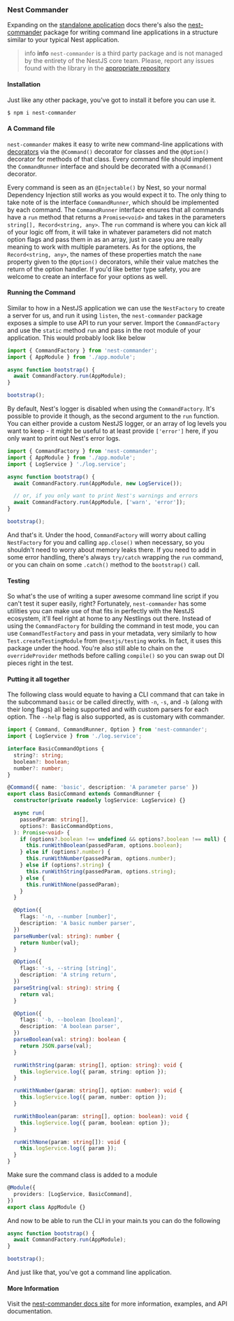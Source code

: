 ### Nest Commander

Expanding on the [standalone application](/standalone-applications) docs there's also the [nest-commander](https://jmcdo29.github.io/nest-commander) package for writing command line applications in a structure similar to your typical Nest application.

> info **info** `nest-commander` is a third party package and is not managed by the entirety of the NestJS core team. Please, report any issues found with the library in the [appropriate repository](https://github.com/jmcdo29/nest-commander/issues/new/choose)

#### Installation

Just like any other package, you've got to install it before you can use it.

```bash
$ npm i nest-commander
```

#### A Command file

`nest-commander` makes it easy to write new command-line applications with [decorators](https://www.typescriptlang.org/docs/handbook/decorators.html) via the `@Command()` decorator for classes and the `@Option()` decorator for methods of that class. Every command file should implement the `CommandRunner` interface and should be decorated with a `@Command()` decorator.

Every command is seen as an `@Injectable()` by Nest, so your normal Dependency Injection still works as you would expect it to. The only thing to take note of is the interface `CommandRunner`, which should be implemented by each command. The `CommandRunner` interface ensures that all commands have a `run` method that returns a `Promise<void>` and takes in the parameters `string[], Record<string, any>`. The `run` command is where you can kick all of your logic off from, it will take in whatever parameters did not match option flags and pass them in as an array, just in case you are really meaning to work with multiple parameters. As for the options, the `Record<string, any>`, the names of these properties match the `name` property given to the `@Option()` decorators, while their value matches the return of the option handler. If you'd like better type safety, you are welcome to create an interface for your options as well.

#### Running the Command

Similar to how in a NestJS application we can use the `NestFactory` to create a server for us, and run it using `listen`, the `nest-commander` package exposes a simple to use API to run your server. Import the `CommandFactory` and use the `static` method `run` and pass in the root module of your application. This would probably look like below

```ts
import { CommandFactory } from 'nest-commander';
import { AppModule } from './app.module';

async function bootstrap() {
  await CommandFactory.run(AppModule);
}

bootstrap();
```

By default, Nest's logger is disabled when using the `CommandFactory`. It's possible to provide it though, as the second argument to the `run` function. You can either provide a custom NestJS logger, or an array of log levels you want to keep - it might be useful to at least provide `['error']` here, if you only want to print out Nest's error logs.

```ts
import { CommandFactory } from 'nest-commander';
import { AppModule } from './app.module';
import { LogService } './log.service';

async function bootstrap() {
  await CommandFactory.run(AppModule, new LogService());

  // or, if you only want to print Nest's warnings and errors
  await CommandFactory.run(AppModule, ['warn', 'error']);
}

bootstrap();
```

And that's it. Under the hood, `CommandFactory` will worry about calling `NestFactory` for you and calling `app.close()` when necessary, so you shouldn't need to worry about memory leaks there. If you need to add in some error handling, there's always `try/catch` wrapping the `run` command, or you can chain on some `.catch()` method to the `bootstrap()` call.

#### Testing

So what's the use of writing a super awesome command line script if you can't test it super easily, right? Fortunately, `nest-commander` has some utilities you can make use of that fits in perfectly with the NestJS ecosystem, it'll feel right at home to any Nestlings out there. Instead of using the `CommandFactory` for building the command in test mode, you can use `CommandTestFactory` and pass in your metadata, very similarly to how `Test.createTestingModule` from `@nestjs/testing` works. In fact, it uses this package under the hood. You're also still able to chain on the `overrideProvider` methods before calling `compile()` so you can swap out DI pieces right in the test.

#### Putting it all together

The following class would equate to having a CLI command that can take in the subcommand `basic` or be called directly, with `-n`, `-s`, and `-b` (along with their long flags) all being supported and with custom parsers for each option. The `--help` flag is also supported, as is customary with commander.

```ts
import { Command, CommandRunner, Option } from 'nest-commander';
import { LogService } from './log.service';

interface BasicCommandOptions {
  string?: string;
  boolean?: boolean;
  number?: number;
}

@Command({ name: 'basic', description: 'A parameter parse' })
export class BasicCommand extends CommandRunner {
  constructor(private readonly logService: LogService) {}

  async run(
    passedParam: string[],
    options?: BasicCommandOptions,
  ): Promise<void> {
    if (options?.boolean !== undefined && options?.boolean !== null) {
      this.runWithBoolean(passedParam, options.boolean);
    } else if (options?.number) {
      this.runWithNumber(passedParam, options.number);
    } else if (options?.string) {
      this.runWithString(passedParam, options.string);
    } else {
      this.runWithNone(passedParam);
    }
  }

  @Option({
    flags: '-n, --number [number]',
    description: 'A basic number parser',
  })
  parseNumber(val: string): number {
    return Number(val);
  }

  @Option({
    flags: '-s, --string [string]',
    description: 'A string return',
  })
  parseString(val: string): string {
    return val;
  }

  @Option({
    flags: '-b, --boolean [boolean]',
    description: 'A boolean parser',
  })
  parseBoolean(val: string): boolean {
    return JSON.parse(val);
  }

  runWithString(param: string[], option: string): void {
    this.logService.log({ param, string: option });
  }

  runWithNumber(param: string[], option: number): void {
    this.logService.log({ param, number: option });
  }

  runWithBoolean(param: string[], option: boolean): void {
    this.logService.log({ param, boolean: option });
  }

  runWithNone(param: string[]): void {
    this.logService.log({ param });
  }
}
```

Make sure the command class is added to a module

```ts
@Module({
  providers: [LogService, BasicCommand],
})
export class AppModule {}
```

And now to be able to run the CLI in your main.ts you can do the following

```ts
async function bootstrap() {
  await CommandFactory.run(AppModule);
}

bootstrap();
```

And just like that, you've got a command line application.

#### More Information

Visit the [nest-commander docs site](https://jmcdo29.github.io/nest-commander) for more information, examples, and API documentation.
